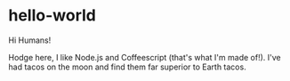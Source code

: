 # hello-world

Hi Humans!

Hodge here, I like Node.js and Coffeescript (that's what I'm made of!).
I've had tacos on the moon and find them far superior to Earth tacos.
